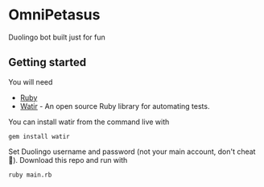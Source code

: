  # OmniPetasus 

 Duolingo bot built just for fun

 ## Getting started

 You will need 
  * [Ruby](https://www.ruby-lang.org/en/downloads/)
  * [Watir](http://watir.com/) - An open source Ruby library for automating tests.  

You can install watir from the command live with 
```
gem install watir
```

Set Duolingo username and password (not your main account, don't cheat 
👀).
Download this repo and run with 

```
ruby main.rb
```